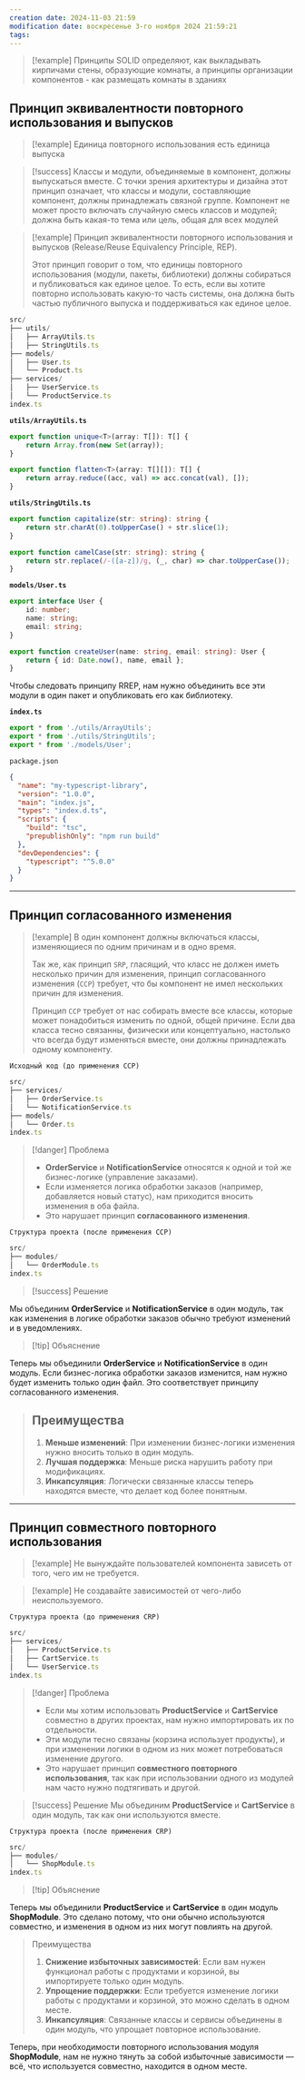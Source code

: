 ```yaml
---
creation date: 2024-11-03 21:59
modification date: воскресенье 3-го ноября 2024 21:59:21
tags: 
---
```

>[!example] Принципы SOLID определяют, как выкладывать кирпичами стены, образующие комнаты, а принципы организации компонентов - как размещать комнаты в зданиях

## Принцип эквивалентности повторного использования и выпусков
 
>[!example] Единица повторного использования есть единица выпуска

>[!success] Классы и модули, объединяемые в компонент, должны выпускаться вместе.
>С точки зрения архитектуры и дизайна этот принцип означает, что классы и модули, составляющие компонент, должны принадлежать связной группе. Компонент не может просто включать случайную смесь классов и модулей; должна быть какая-то тема или цель, общая для всех модулей

>[!example] Принцип эквивалентности повторного использования и выпусков (Release/Reuse Equivalency Principle, REP). 
>
>Этот принцип говорит о том, что единицы повторного использования (модули, пакеты, библиотеки) должны собираться и публиковаться как единое целое. То есть, если вы хотите повторно использовать какую-то часть системы, она должна быть частью публичного выпуска и поддерживаться как единое целое.

```ts
src/
├── utils/
│   ├── ArrayUtils.ts
│   ├── StringUtils.ts
├── models/
│   ├── User.ts
│   └── Product.ts
├── services/
│   ├── UserService.ts
│   └── ProductService.ts
index.ts
```

**`utils/ArrayUtils.ts`**
```ts
export function unique<T>(array: T[]): T[] {
    return Array.from(new Set(array));
}

export function flatten<T>(array: T[][]): T[] {
    return array.reduce((acc, val) => acc.concat(val), []);
}
```

**`utils/StringUtils.ts`**
```ts
export function capitalize(str: string): string {
    return str.charAt(0).toUpperCase() + str.slice(1);
}

export function camelCase(str: string): string {
    return str.replace(/-([a-z])/g, (_, char) => char.toUpperCase());
}
```

**`models/User.ts`**
```ts
export interface User {
    id: number;
    name: string;
    email: string;
}

export function createUser(name: string, email: string): User {
    return { id: Date.now(), name, email };
}
```

Чтобы следовать принципу RREP, нам нужно объединить все эти модули в один пакет и опубликовать его как библиотеку.

**`index.ts`**
```ts
export * from './utils/ArrayUtils';
export * from './utils/StringUtils';
export * from './models/User';
```

`package.json`
```json
{
  "name": "my-typescript-library",
  "version": "1.0.0",
  "main": "index.js",
  "types": "index.d.ts",
  "scripts": {
    "build": "tsc",
    "prepublishOnly": "npm run build"
  },
  "devDependencies": {
    "typescript": "^5.0.0"
  }
}
```
---
## Принцип согласованного изменения
>[!example] В один компонент должны включаться классы, изменяющиеся по одним причинам и в одно время.
>
>Так же, как принцип `SRP`, гласящий, что класс не должен иметь несколько причин для изменения, принцип согласованного изменения (`CCP`) требует, что бы компонент не имел нескольких причин для изменения.
>
>Принцип `CCP` требует от нас собирать вместе все классы, которые может понадобиться изменить по одной, общей причине. Если два класса тесно связанны, физически или концептуально, настолько что всегда будут изменяться вместе, они должны принадлежать одному компоненту.

`Исходный код (до применения CCP)`
```ts
src/
├── services/
│   ├── OrderService.ts
│   └── NotificationService.ts
├── models/
│   └── Order.ts
index.ts
```

>[!danger] Проблема
>
>- **OrderService** и **NotificationService** относятся к одной и той же бизнес-логике (управление заказами).
>- Если изменяется логика обработки заказов (например, добавляется новый статус), нам приходится вносить изменения в оба файла.
>- Это нарушает принцип **согласованного изменения**.

`Структура проекта (после применения CCP)`
```ts
src/
├── modules/
│   └── OrderModule.ts
index.ts
```

>[!success] Решение
>
Мы объединим **OrderService** и **NotificationService** в один модуль, так как изменения в логике обработки заказов обычно требуют изменений и в уведомлениях.

>[!tip] Объяснение
>
Теперь мы объединили **OrderService** и **NotificationService** в один модуль. Если бизнес-логика обработки заказов изменится, нам нужно будет изменить только один файл. Это соответствует принципу согласованного изменения.
>
> ## Преимущества
>
>1. **Меньше изменений**: При изменении бизнес-логики изменения нужно вносить только в один модуль.
>2. **Лучшая поддержка**: Меньше риска нарушить работу при модификациях.
>3. **Инкапсуляция**: Логически связанные классы теперь находятся вместе, что делает код более понятным.

---
## Принцип совместного повторного использования
>[!example] Не вынуждайте пользователей компонента зависеть от того, чего им не требуется.

>[!example] Не создавайте зависимостей от чего-либо неиспользуемого.

`Структура проекта (до применения CRP)`
```ts
src/
├── services/
│   ├── ProductService.ts
│   ├── CartService.ts
│   └── UserService.ts
index.ts
```

>[!danger] Проблема
>- Если мы хотим использовать **ProductService** и **CartService** совместно в других проектах, нам нужно импортировать их по отдельности.
>- Эти модули тесно связаны (корзина использует продукты), и при изменении логики в одном из них может потребоваться изменение другого.
>- Это нарушает принцип **совместного повторного использования**, так как при использовании одного из модулей нам часто нужно подтягивать и другой.

>[!success] Решение
Мы объединим **ProductService** и **CartService** в один модуль, так как они используются вместе.

`Структура проекта (после применения CRP)`
```ts
src/
├── modules/
│   └── ShopModule.ts
index.ts
```

>[!tip] Объяснение
>
Теперь мы объединили **ProductService** и **CartService** в один модуль **ShopModule**. Это сделано потому, что они обычно используются совместно, и изменения в одном из них могут повлиять на другой.
>
> Преимущества
>
>1. **Снижение избыточных зависимостей**: Если вам нужен функционал работы с продуктами и корзиной, вы импортируете только один модуль.
>2. **Упрощение поддержки**: Если требуется изменение логики работы с продуктами и корзиной, это можно сделать в одном месте.
>3. **Инкапсуляция**: Связанные классы и сервисы объединены в один модуль, что упрощает повторное использование.
>
Теперь, при необходимости повторного использования модуля **ShopModule**, нам не нужно тянуть за собой избыточные зависимости — всё, что используется совместно, находится в одном месте.

